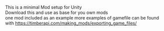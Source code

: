 This is a minimal Mod setup for Unity  
Download this and use as base for you own mods  
one mod included as an example more examples of gamefile can be found with
https://timberapi.com/making_mods/exporting_game_files/ 
